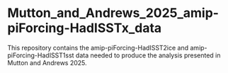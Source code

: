 # Mutton_and_Andrews_2025_amip-piForcing-HadISSTx_data

This repository contains the amip-piForcing-HadISST2ice and amip-piForcing-HadISST1sst data needed to produce the analysis presented in Mutton and Andrews 2025.

